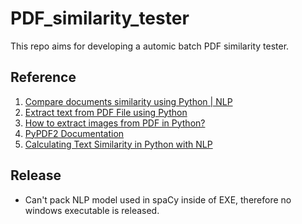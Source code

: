 # PDF_similarity_tester
 
This repo aims for developing a automic batch PDF similarity tester.

## Reference

1. [Compare documents similarity using Python | NLP](https://dev.to/thepylot/compare-documents-similarity-using-python-nlp-4odp)
2. [Extract text from PDF File using Python](https://www.geeksforgeeks.org/extract-text-from-pdf-file-using-python/)
3. [How to extract images from PDF in Python?](https://www.geeksforgeeks.org/how-to-extract-images-from-pdf-in-python/)
4. [PyPDF2 Documentation](https://pypdf2.readthedocs.io/en/3.0.0/index.html)
5. [Calculating Text Similarity in Python with NLP](https://www.youtube.com/watch?v=y-EjAuWdZdI)

## Release

- Can't pack NLP model used in spaCy inside of EXE, therefore no windows executable is released.
